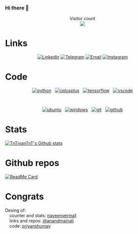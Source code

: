 ### Hi there 👋

<p align="center"> 
  Visitor count<br>
  <img src="https://profile-counter.glitch.me/TnTivanTnT/count.svg" />
</p>

# Links

<p align="center">
<a href="https://www.linkedin.com/in/iv%C3%A1n-moreno-ladaga-42430a297/" target="_blank"><img alt="LinkedIn" src="https://img.shields.io/badge/LinkedIn-@IvanMorenoLadaga-blue?style=flat&logo=linkedin"></a>
<a href="https://t.me/TnTivanTnT" target="_blank"><img alt="Telegram" src="https://img.shields.io/badge/Telegram-TnTivanTnT-blue?style=flat&logo=Telegram"></a>
<a href="https://mail.google.com/mail/u/0/#inbox?compose=VpCqJRzKDQHKJQsWFztXfXlrlrQzBFMStnVgKFgXKjSmRFTbtTnrKhwdnrSMpzhNjnHXzJq" target="_blank"><img alt="Email" src="https://img.shields.io/badge/Email-ivanmorladag@gmail.com-blue?style=flat&logo=gmail"></a>
<a href="https://www.instagram.com/ivan_ml_17/?utm_source=qr" target="_blank"><img alt="Instagram" src="https://img.shields.io/badge/Instagram-ivan_ml_17-blue?style=flat&logo=Instagram"></a>
</p>

# Code
<p align="center">
  <a href="https://github.com/priyanshumay"><img src="https://img.shields.io/badge/python-FFFF00.svg?style=for-the-badge&logo=python&logoColor=0768a8&labelColor=ffffff" alt="python"></a> &nbsp;
  <a href="https://github.com/priyanshumay"><img src="https://img.shields.io/badge/C++-4B0082.svg?style=for-the-badge&logo=c%2B%2B&logoColor=4B0082&labelColor=ffffff" alt="cplusplus"></a> &nbsp;
  <a href="https://github.com/priyanshumay"><img src="https://img.shields.io/badge/tensorflow-FF6F00.svg?style=for-the-badge&logo=tensorflow&logoColor=FF6F00&labelColor=ffffff" alt="tensorflow"></a> &nbsp;
  <a href="https://github.com/priyanshumay"><img src="https://img.shields.io/badge/vscode-blue.svg?style=for-the-badge&logo=visual-studio-code&labelColor=ffffff&logoColor=blue" alt="vscode"></a>
</p><br>


<p align="center">
  <a href="https://github.com/priyanshumay"><img src="https://img.shields.io/badge/ubuntu-f7873b.svg?style=for-the-badge&logo=ubuntu&labelColor=ffffff&logoColor=f7873b" alt="ubuntu"></a> &nbsp;
  <a href="https://github.com/priyanshumay"><img src="https://img.shields.io/badge/windows-3795fa.svg?style=for-the-badge&logo=windows&logoColor=3795fa&labelColor=ffffff" alt="windows"></a> &nbsp;
  <a href="https://github.com/priyanshumay"><img src="https://img.shields.io/badge/git-F05032.svg?style=for-the-badge&logo=git&logoColor=F05032&labelColor=ffffff" alt="git"></a> &nbsp;
  <a href="https://github.com/priyanshumay"><img src="https://img.shields.io/badge/github-black.svg?style=for-the-badge&logo=github&logoColor=black&labelColor=ffffff" alt="github"></a>
</p>

# Stats

[![TnTivanTnT's Github stats](https://github-readme-stats.vercel.app/api?username=TnTivanTnT&show_icons=true&theme=merko&hide=["contribs","issues","stars"]&title_color=fff&icon_color=79ff97&text_color=9f9f9f&bg_color=151515)](https://github.com/TnTivanTnT)
<!-- ¿COMO SE CENTRA ESTO? -->
# Github repos
[![ReadMe Card](https://github-readme-stats.vercel.app/api/pin/?username=TnTivanTnT&repo=ServerMine&show_owner=true)](https://github.com/TnTivanTnT)
<!--
[![ReadMe Card](https://github-readme-stats.vercel.app/api/pin/?username=CREADOR DEL RERPO &repo=RoboRescueUMA&show_owner=true)](https://github.com/RoboRescueUMA)
¿si se pone al creador del respsitorio sirve?
INVESTIGAR PARA PONER REPOSOTORIOS DE OTROS Y PONER EL DE LA UMA, HECHO ESTE COMO PRUEBA
-->

# Congrats
Desing of:<br>
&emsp;counter and stats: [naveenverma1](https://github.com/naveenverma1) <br>
&emsp;links and repos: [@anandmainali](https://github.com/anandmainali)<br>
&emsp;code: [priyanshumay](https://github.com/priyanshumay)<br>

